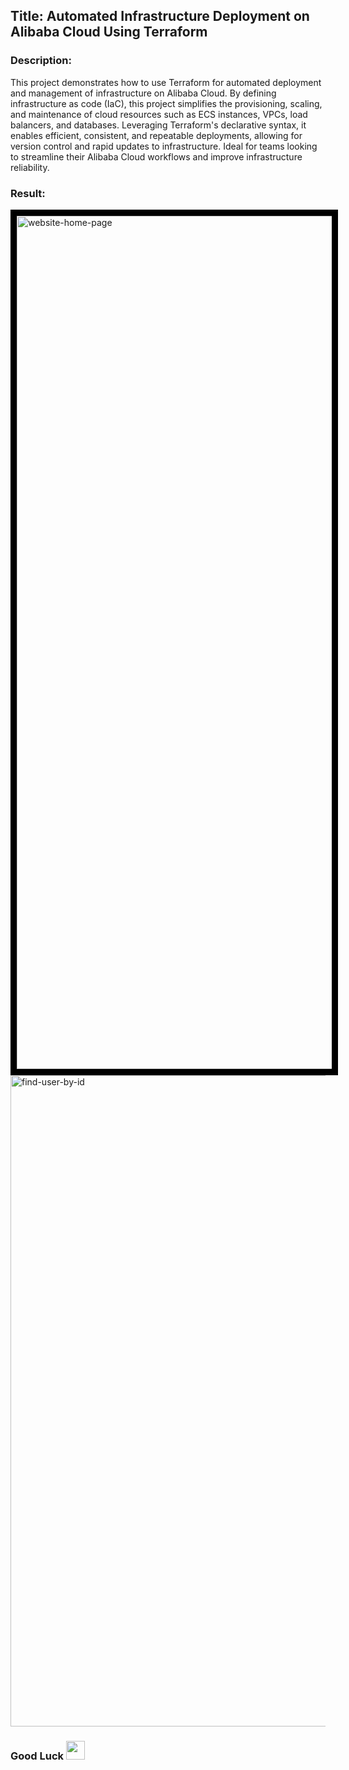 ## Title: Automated Infrastructure Deployment on Alibaba Cloud Using Terraform

### Description:
This project demonstrates how to use Terraform for automated deployment and management of 
infrastructure on Alibaba Cloud. By defining infrastructure as code (IaC), this project simplifies the provisioning, 
scaling, and maintenance of cloud resources such as ECS instances, VPCs, 
load balancers, and databases. Leveraging Terraform's declarative syntax,
it enables efficient, consistent, and repeatable deployments, 
allowing for version control and rapid updates to infrastructure. 
Ideal for teams looking to streamline their Alibaba Cloud workflows and improve infrastructure reliability.

### Result:
<img style="border: 10px solid #000" width="1365" alt="website-home-page" src="https://github.com/user-attachments/assets/4c41e91e-ec36-4e4c-86c5-b14bce382b5c">


<img width="1042" alt="find-user-by-id" src="https://github.com/user-attachments/assets/e6527af1-4a25-4d53-a027-ba20b7556c40">

### Good Luck <img src="https://media.giphy.com/media/hvRJCLFzcasrR4ia7z/giphy.gif" width="30px"> 
